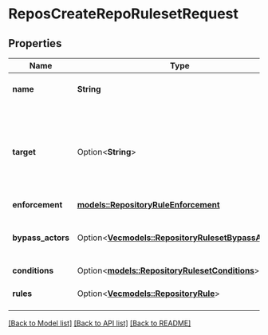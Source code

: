 # ReposCreateRepoRulesetRequest

## Properties

Name | Type | Description | Notes
------------ | ------------- | ------------- | -------------
**name** | **String** | The name of the ruleset. | 
**target** | Option<**String**> | The target of the ruleset  **Note**: The `push` target is in beta and is subject to change. | [optional]
**enforcement** | [**models::RepositoryRuleEnforcement**](repository-rule-enforcement.md) |  | 
**bypass_actors** | Option<[**Vec<models::RepositoryRulesetBypassActor>**](repository-ruleset-bypass-actor.md)> | The actors that can bypass the rules in this ruleset | [optional]
**conditions** | Option<[**models::RepositoryRulesetConditions**](repository-ruleset-conditions.md)> |  | [optional]
**rules** | Option<[**Vec<models::RepositoryRule>**](repository-rule.md)> | An array of rules within the ruleset. | [optional]

[[Back to Model list]](../README.md#documentation-for-models) [[Back to API list]](../README.md#documentation-for-api-endpoints) [[Back to README]](../README.md)


